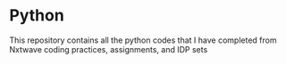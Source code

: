 # Python
This repository contains all the python codes that I have completed from Nxtwave coding practices, assignments, and IDP sets
